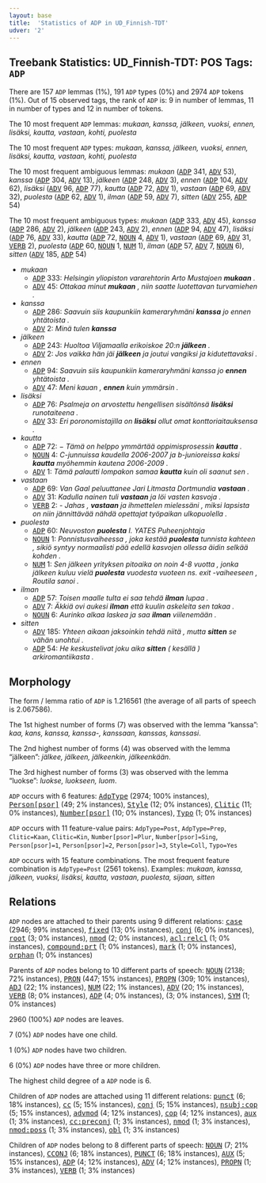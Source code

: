 ```yaml
---
layout: base
title:  'Statistics of ADP in UD_Finnish-TDT'
udver: '2'
---
```


## Treebank Statistics: UD_Finnish-TDT: POS Tags: `ADP`

There are 157 `ADP` lemmas (1%), 191 `ADP` types (0%) and 2974 `ADP` tokens (1%).
Out of 15 observed tags, the rank of `ADP` is: 9 in number of lemmas, 11 in number of types and 12 in number of tokens.

The 10 most frequent `ADP` lemmas: <em>mukaan, kanssa, jälkeen, vuoksi, ennen, lisäksi, kautta, vastaan, kohti, puolesta</em>

The 10 most frequent `ADP` types:  <em>mukaan, kanssa, jälkeen, vuoksi, ennen, lisäksi, kautta, vastaan, kohti, puolesta</em>

The 10 most frequent ambiguous lemmas: <em>mukaan</em> (<tt><a href="fi_tdt-pos-ADP.html">ADP</a></tt> 341, <tt><a href="fi_tdt-pos-ADV.html">ADV</a></tt> 53), <em>kanssa</em> (<tt><a href="fi_tdt-pos-ADP.html">ADP</a></tt> 304, <tt><a href="fi_tdt-pos-ADV.html">ADV</a></tt> 13), <em>jälkeen</em> (<tt><a href="fi_tdt-pos-ADP.html">ADP</a></tt> 248, <tt><a href="fi_tdt-pos-ADV.html">ADV</a></tt> 3), <em>ennen</em> (<tt><a href="fi_tdt-pos-ADP.html">ADP</a></tt> 104, <tt><a href="fi_tdt-pos-ADV.html">ADV</a></tt> 62), <em>lisäksi</em> (<tt><a href="fi_tdt-pos-ADV.html">ADV</a></tt> 96, <tt><a href="fi_tdt-pos-ADP.html">ADP</a></tt> 77), <em>kautta</em> (<tt><a href="fi_tdt-pos-ADP.html">ADP</a></tt> 72, <tt><a href="fi_tdt-pos-ADV.html">ADV</a></tt> 1), <em>vastaan</em> (<tt><a href="fi_tdt-pos-ADP.html">ADP</a></tt> 69, <tt><a href="fi_tdt-pos-ADV.html">ADV</a></tt> 32), <em>puolesta</em> (<tt><a href="fi_tdt-pos-ADP.html">ADP</a></tt> 62, <tt><a href="fi_tdt-pos-ADV.html">ADV</a></tt> 1), <em>ilman</em> (<tt><a href="fi_tdt-pos-ADP.html">ADP</a></tt> 59, <tt><a href="fi_tdt-pos-ADV.html">ADV</a></tt> 7), <em>sitten</em> (<tt><a href="fi_tdt-pos-ADV.html">ADV</a></tt> 255, <tt><a href="fi_tdt-pos-ADP.html">ADP</a></tt> 54)

The 10 most frequent ambiguous types:  <em>mukaan</em> (<tt><a href="fi_tdt-pos-ADP.html">ADP</a></tt> 333, <tt><a href="fi_tdt-pos-ADV.html">ADV</a></tt> 45), <em>kanssa</em> (<tt><a href="fi_tdt-pos-ADP.html">ADP</a></tt> 286, <tt><a href="fi_tdt-pos-ADV.html">ADV</a></tt> 2), <em>jälkeen</em> (<tt><a href="fi_tdt-pos-ADP.html">ADP</a></tt> 243, <tt><a href="fi_tdt-pos-ADV.html">ADV</a></tt> 2), <em>ennen</em> (<tt><a href="fi_tdt-pos-ADP.html">ADP</a></tt> 94, <tt><a href="fi_tdt-pos-ADV.html">ADV</a></tt> 47), <em>lisäksi</em> (<tt><a href="fi_tdt-pos-ADP.html">ADP</a></tt> 76, <tt><a href="fi_tdt-pos-ADV.html">ADV</a></tt> 33), <em>kautta</em> (<tt><a href="fi_tdt-pos-ADP.html">ADP</a></tt> 72, <tt><a href="fi_tdt-pos-NOUN.html">NOUN</a></tt> 4, <tt><a href="fi_tdt-pos-ADV.html">ADV</a></tt> 1), <em>vastaan</em> (<tt><a href="fi_tdt-pos-ADP.html">ADP</a></tt> 69, <tt><a href="fi_tdt-pos-ADV.html">ADV</a></tt> 31, <tt><a href="fi_tdt-pos-VERB.html">VERB</a></tt> 2), <em>puolesta</em> (<tt><a href="fi_tdt-pos-ADP.html">ADP</a></tt> 60, <tt><a href="fi_tdt-pos-NOUN.html">NOUN</a></tt> 1, <tt><a href="fi_tdt-pos-NUM.html">NUM</a></tt> 1), <em>ilman</em> (<tt><a href="fi_tdt-pos-ADP.html">ADP</a></tt> 57, <tt><a href="fi_tdt-pos-ADV.html">ADV</a></tt> 7, <tt><a href="fi_tdt-pos-NOUN.html">NOUN</a></tt> 6), <em>sitten</em> (<tt><a href="fi_tdt-pos-ADV.html">ADV</a></tt> 185, <tt><a href="fi_tdt-pos-ADP.html">ADP</a></tt> 54)


* <em>mukaan</em>
  * <tt><a href="fi_tdt-pos-ADP.html">ADP</a></tt> 333: <em>Helsingin yliopiston vararehtorin Arto Mustajoen <b>mukaan</b> .</em>
  * <tt><a href="fi_tdt-pos-ADV.html">ADV</a></tt> 45: <em>Ottakaa minut <b>mukaan</b> , niin saatte luotettavan turvamiehen .</em>
* <em>kanssa</em>
  * <tt><a href="fi_tdt-pos-ADP.html">ADP</a></tt> 286: <em>Saavuin siis kaupunkiin kameraryhmäni <b>kanssa</b> jo ennen yhtätoista .</em>
  * <tt><a href="fi_tdt-pos-ADV.html">ADV</a></tt> 2: <em>Minä tulen <b>kanssa</b></em>
* <em>jälkeen</em>
  * <tt><a href="fi_tdt-pos-ADP.html">ADP</a></tt> 243: <em>Huoltoa Viljamaalla erikoiskoe 20:n <b>jälkeen</b> .</em>
  * <tt><a href="fi_tdt-pos-ADV.html">ADV</a></tt> 2: <em>Jos vaikka hän jäi <b>jälkeen</b> ja joutui vangiksi ja kidutettavaksi .</em>
* <em>ennen</em>
  * <tt><a href="fi_tdt-pos-ADP.html">ADP</a></tt> 94: <em>Saavuin siis kaupunkiin kameraryhmäni kanssa jo <b>ennen</b> yhtätoista .</em>
  * <tt><a href="fi_tdt-pos-ADV.html">ADV</a></tt> 47: <em>Meni kauan , <b>ennen</b> kuin ymmärsin .</em>
* <em>lisäksi</em>
  * <tt><a href="fi_tdt-pos-ADP.html">ADP</a></tt> 76: <em>Psalmeja on arvostettu hengellisen sisältönsä <b>lisäksi</b> runotaiteena .</em>
  * <tt><a href="fi_tdt-pos-ADV.html">ADV</a></tt> 33: <em>Eri poronomistajilla on <b>lisäksi</b> ollut omat konttoriaitauksensa .</em>
* <em>kautta</em>
  * <tt><a href="fi_tdt-pos-ADP.html">ADP</a></tt> 72: <em>− Tämä on helppo ymmärtää oppimisprosessin <b>kautta</b> .</em>
  * <tt><a href="fi_tdt-pos-NOUN.html">NOUN</a></tt> 4: <em>C-junnuissa kaudella 2006-2007 ja b-junioreissa kaksi <b>kautta</b> myöhemmin kautena 2006-2009 .</em>
  * <tt><a href="fi_tdt-pos-ADV.html">ADV</a></tt> 1: <em>Tämä palautti lompakon samaa <b>kautta</b> kuin oli saanut sen .</em>
* <em>vastaan</em>
  * <tt><a href="fi_tdt-pos-ADP.html">ADP</a></tt> 69: <em>Van Gaal peluuttanee Jari Litmasta Dortmundia <b>vastaan</b> .</em>
  * <tt><a href="fi_tdt-pos-ADV.html">ADV</a></tt> 31: <em>Kadulla nainen tuli <b>vastaan</b> ja löi vasten kasvoja .</em>
  * <tt><a href="fi_tdt-pos-VERB.html">VERB</a></tt> 2: <em>- Jahas , <b>vastaan</b> ja ihmettelen mielessäni , miksi lapsista on niin jännittävää nähdä opettajat työpaikan ulkopuolella .</em>
* <em>puolesta</em>
  * <tt><a href="fi_tdt-pos-ADP.html">ADP</a></tt> 60: <em>Neuvoston <b>puolesta</b> I. YATES Puheenjohtaja</em>
  * <tt><a href="fi_tdt-pos-NOUN.html">NOUN</a></tt> 1: <em>Ponnistusvaiheessa , joka kestää <b>puolesta</b> tunnista kahteen , sikiö syntyy normaalisti pää edellä kasvojen ollessa äidin selkää kohden .</em>
  * <tt><a href="fi_tdt-pos-NUM.html">NUM</a></tt> 1: <em>Sen jälkeen yrityksen pitoaika on noin 4-8 vuotta , jonka jälkeen kuluu vielä <b>puolesta</b> vuodesta vuoteen ns. exit -vaiheeseen , Routila sanoi .</em>
* <em>ilman</em>
  * <tt><a href="fi_tdt-pos-ADP.html">ADP</a></tt> 57: <em>Toisen maalle tulta ei saa tehdä <b>ilman</b> lupaa .</em>
  * <tt><a href="fi_tdt-pos-ADV.html">ADV</a></tt> 7: <em>Äkkiä ovi aukesi <b>ilman</b> että kuulin askeleita sen takaa .</em>
  * <tt><a href="fi_tdt-pos-NOUN.html">NOUN</a></tt> 6: <em>Aurinko alkaa laskea ja saa <b>ilman</b> viilenemään .</em>
* <em>sitten</em>
  * <tt><a href="fi_tdt-pos-ADV.html">ADV</a></tt> 185: <em>Yhteen aikaan jaksoinkin tehdä niitä , mutta <b>sitten</b> se vähän unohtui .</em>
  * <tt><a href="fi_tdt-pos-ADP.html">ADP</a></tt> 54: <em>He keskustelivat joku aika <b>sitten</b> ( kesällä ) arkiromantiikasta .</em>

## Morphology

The form / lemma ratio of `ADP` is 1.216561 (the average of all parts of speech is 2.067586).

The 1st highest number of forms (7) was observed with the lemma “kanssa”: <em>kaa, kans, kanssa, kanssa-, kanssaan, kanssas, kanssasi</em>.

The 2nd highest number of forms (4) was observed with the lemma “jälkeen”: <em>jälkee, jälkeen, jälkeenkin, jälkeenkään</em>.

The 3rd highest number of forms (3) was observed with the lemma “luokse”: <em>luokse, luokseen, luom</em>.

`ADP` occurs with 6 features: <tt><a href="fi_tdt-feat-AdpType.html">AdpType</a></tt> (2974; 100% instances), <tt><a href="fi_tdt-feat-Person-psor.html">Person[psor]</a></tt> (49; 2% instances), <tt><a href="fi_tdt-feat-Style.html">Style</a></tt> (12; 0% instances), <tt><a href="fi_tdt-feat-Clitic.html">Clitic</a></tt> (11; 0% instances), <tt><a href="fi_tdt-feat-Number-psor.html">Number[psor]</a></tt> (10; 0% instances), <tt><a href="fi_tdt-feat-Typo.html">Typo</a></tt> (1; 0% instances)

`ADP` occurs with 11 feature-value pairs: `AdpType=Post`, `AdpType=Prep`, `Clitic=Kaan`, `Clitic=Kin`, `Number[psor]=Plur`, `Number[psor]=Sing`, `Person[psor]=1`, `Person[psor]=2`, `Person[psor]=3`, `Style=Coll`, `Typo=Yes`

`ADP` occurs with 15 feature combinations.
The most frequent feature combination is `AdpType=Post` (2561 tokens).
Examples: <em>mukaan, kanssa, jälkeen, vuoksi, lisäksi, kautta, vastaan, puolesta, sijaan, sitten</em>


## Relations

`ADP` nodes are attached to their parents using 9 different relations: <tt><a href="fi_tdt-dep-case.html">case</a></tt> (2946; 99% instances), <tt><a href="fi_tdt-dep-fixed.html">fixed</a></tt> (13; 0% instances), <tt><a href="fi_tdt-dep-conj.html">conj</a></tt> (6; 0% instances), <tt><a href="fi_tdt-dep-root.html">root</a></tt> (3; 0% instances), <tt><a href="fi_tdt-dep-nmod.html">nmod</a></tt> (2; 0% instances), <tt><a href="fi_tdt-dep-acl-relcl.html">acl:relcl</a></tt> (1; 0% instances), <tt><a href="fi_tdt-dep-compound-prt.html">compound:prt</a></tt> (1; 0% instances), <tt><a href="fi_tdt-dep-mark.html">mark</a></tt> (1; 0% instances), <tt><a href="fi_tdt-dep-orphan.html">orphan</a></tt> (1; 0% instances)

Parents of `ADP` nodes belong to 10 different parts of speech: <tt><a href="fi_tdt-pos-NOUN.html">NOUN</a></tt> (2138; 72% instances), <tt><a href="fi_tdt-pos-PRON.html">PRON</a></tt> (447; 15% instances), <tt><a href="fi_tdt-pos-PROPN.html">PROPN</a></tt> (309; 10% instances), <tt><a href="fi_tdt-pos-ADJ.html">ADJ</a></tt> (22; 1% instances), <tt><a href="fi_tdt-pos-NUM.html">NUM</a></tt> (22; 1% instances), <tt><a href="fi_tdt-pos-ADV.html">ADV</a></tt> (20; 1% instances), <tt><a href="fi_tdt-pos-VERB.html">VERB</a></tt> (8; 0% instances), <tt><a href="fi_tdt-pos-ADP.html">ADP</a></tt> (4; 0% instances),  (3; 0% instances), <tt><a href="fi_tdt-pos-SYM.html">SYM</a></tt> (1; 0% instances)

2960 (100%) `ADP` nodes are leaves.

7 (0%) `ADP` nodes have one child.

1 (0%) `ADP` nodes have two children.

6 (0%) `ADP` nodes have three or more children.

The highest child degree of a `ADP` node is 6.

Children of `ADP` nodes are attached using 11 different relations: <tt><a href="fi_tdt-dep-punct.html">punct</a></tt> (6; 18% instances), <tt><a href="fi_tdt-dep-cc.html">cc</a></tt> (5; 15% instances), <tt><a href="fi_tdt-dep-conj.html">conj</a></tt> (5; 15% instances), <tt><a href="fi_tdt-dep-nsubj-cop.html">nsubj:cop</a></tt> (5; 15% instances), <tt><a href="fi_tdt-dep-advmod.html">advmod</a></tt> (4; 12% instances), <tt><a href="fi_tdt-dep-cop.html">cop</a></tt> (4; 12% instances), <tt><a href="fi_tdt-dep-aux.html">aux</a></tt> (1; 3% instances), <tt><a href="fi_tdt-dep-cc-preconj.html">cc:preconj</a></tt> (1; 3% instances), <tt><a href="fi_tdt-dep-nmod.html">nmod</a></tt> (1; 3% instances), <tt><a href="fi_tdt-dep-nmod-poss.html">nmod:poss</a></tt> (1; 3% instances), <tt><a href="fi_tdt-dep-obl.html">obl</a></tt> (1; 3% instances)

Children of `ADP` nodes belong to 8 different parts of speech: <tt><a href="fi_tdt-pos-NOUN.html">NOUN</a></tt> (7; 21% instances), <tt><a href="fi_tdt-pos-CCONJ.html">CCONJ</a></tt> (6; 18% instances), <tt><a href="fi_tdt-pos-PUNCT.html">PUNCT</a></tt> (6; 18% instances), <tt><a href="fi_tdt-pos-AUX.html">AUX</a></tt> (5; 15% instances), <tt><a href="fi_tdt-pos-ADP.html">ADP</a></tt> (4; 12% instances), <tt><a href="fi_tdt-pos-ADV.html">ADV</a></tt> (4; 12% instances), <tt><a href="fi_tdt-pos-PROPN.html">PROPN</a></tt> (1; 3% instances), <tt><a href="fi_tdt-pos-VERB.html">VERB</a></tt> (1; 3% instances)

